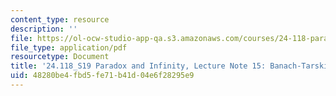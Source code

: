 ```yaml
---
content_type: resource
description: ''
file: https://ol-ocw-studio-app-qa.s3.amazonaws.com/courses/24-118-paradox-and-infinity-spring-2019/48280be4fbd5fe71b41d04e6f28295e9_MIT24_118S19_LecNote15.pdf
file_type: application/pdf
resourcetype: Document
title: '24.118_S19 Paradox and Infinity, Lecture Note 15: Banach-Tarski: Preliminaries'
uid: 48280be4-fbd5-fe71-b41d-04e6f28295e9
---
```

